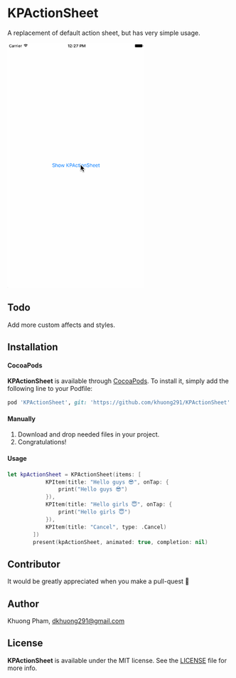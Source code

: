 # KPActionSheet

A replacement of default action sheet, but has very simple usage.

![](KPActionSheet.gif)

## Todo

Add more custom affects and styles.

## Installation

#### CocoaPods
**KPActionSheet** is available through [CocoaPods](http://cocoapods.org). To install
it, simply add the following line to your Podfile:

```ruby
pod 'KPActionSheet', git: 'https://github.com/khuong291/KPActionSheet'
```

#### Manually
1. Download and drop needed files in your project.  
2. Congratulations!

#### Usage

```swift
let kpActionSheet = KPActionSheet(items: [
            KPItem(title: "Hello guys 😎", onTap: { 
                print("Hello guys 😎")
            }),
            KPItem(title: "Hello girls 😇", onTap: {
                print("Hello girls 😇")
            }),
            KPItem(title: "Cancel", type: .Cancel)
        ])
        present(kpActionSheet, animated: true, completion: nil)
```  

## Contributor

It would be greatly appreciated when you make a pull-quest  🤗

## Author

Khuong Pham, dkhuong291@gmail.com

## License

**KPActionSheet** is available under the MIT license. See the [LICENSE](https://github.com/khuong291/KPActionSheet/blob/master/LICENSE.md) file for more info.